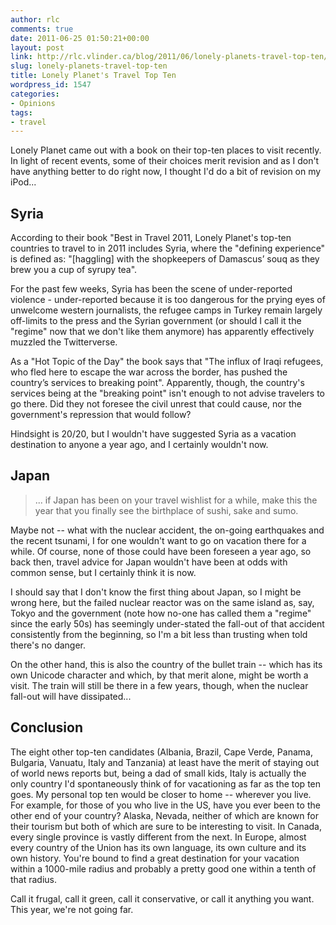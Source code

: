 ```yaml
---
author: rlc
comments: true
date: 2011-06-25 01:50:21+00:00
layout: post
link: http://rlc.vlinder.ca/blog/2011/06/lonely-planets-travel-top-ten/
slug: lonely-planets-travel-top-ten
title: Lonely Planet's Travel Top Ten
wordpress_id: 1547
categories:
- Opinions
tags:
- travel
---
```


Lonely Planet came out with a book on their top-ten places to visit recently. In light of recent events, some of their choices merit revision and as I don't have anything better to do right now, I thought I'd do a bit of revision on my iPod...
<!-- more -->


## Syria


According to their book "Best in Travel 2011, Lonely Planet's top-ten countries to travel to in 2011 includes Syria, where the "defining experience" is defined as: "[haggling] with the shopkeepers of Damascus’ souq as they brew you a cup of syrupy tea".

For the past few weeks, Syria has been the scene of under-reported violence - under-reported because it is too dangerous for the prying eyes of unwelcome western journalists, the refugee camps in Turkey remain largely off-limits to the press and the Syrian government (or should I call it the "regime" now that we don't like them anymore) has apparently effectively muzzled the Twitterverse.

As a "Hot Topic of the Day" the book says that "The influx of Iraqi refugees, who fled here to escape the war across the border, has pushed the country’s services to breaking point". Apparently, though, the country's services being at the "breaking point" isn't enough to not advise travelers to go there. Did they not foresee the civil unrest that could cause, nor the government's repression that would follow?

Hindsight is 20/20, but I wouldn't have suggested Syria as a vacation destination to anyone a year ago, and I certainly wouldn't now.



## Japan




<blockquote>... if Japan has been on your travel wishlist for a while, make this the year that you finally see the birthplace of sushi, sake and sumo.</blockquote>



Maybe not -- what with the nuclear accident, the on-going earthquakes and the recent tsunami, I for one wouldn't want to go on vacation there for a while. Of course, none of those could have been foreseen a year ago, so back then, travel advice for Japan wouldn't have been at odds with common sense, but I certainly think it is now.

I should say that I don't know the first thing about Japan, so I might be wrong here, but the failed nuclear reactor was on the same island as, say, Tokyo and the government (note how no-one has called them a "regime" since the early 50s) has seemingly under-stated the fall-out of that accident consistently from the beginning, so I'm a bit less than trusting when told there's no danger.

On the other hand, this is also the country of the bullet train -- which has its own Unicode character and which, by that merit alone, might be worth a visit. The train will still be there in a few years, though, when the nuclear fall-out will have dissipated...



## Conclusion


The eight other top-ten candidates (Albania, Brazil, Cape Verde, Panama, Bulgaria, Vanuatu, Italy and Tanzania) at least have the merit of staying out of world news reports but, being a dad of small kids, Italy is actually the only country I'd spontaneously think of for vacationing as far as the top ten goes. My personal top ten would be closer to home -- wherever you live. For example, for those of you who live in the US, have you ever been to the other end of your country? Alaska, Nevada, neither of which are known for their tourism but both of which are sure to be interesting to visit. In Canada, every single province is vastly different from the next. In Europe, almost every country of the Union has its own language, its own culture and its own history. You're bound to find a great destination for your vacation within a 1000-mile radius and probably a pretty good one within a tenth of that radius.

Call it frugal, call it green, call it conservative, or call it anything you want. This year, we're not going far.
